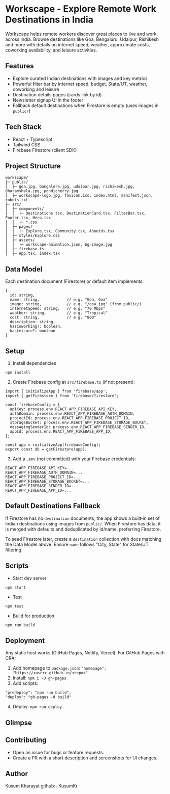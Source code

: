 # Workscape - Explore Remote Work Destinations in India

Workscape helps remote workers discover great places to live and work across India. Browse destinations like Goa, Bengaluru, Udaipur, Rishikesh and more with details on internet speed, weather, approximate costs, coworking availability, and leisure activities.

## Features
- Explore curated Indian destinations with images and key metrics
- Powerful filter bar by internet speed, budget, State/UT, weather, coworking and leisure
- Destination details pages (cards link by id)
- Newsletter signup UI in the footer
- Fallback default destinations when Firestore is empty (uses images in `public/`)

## Tech Stack
- React + Typescript
- Tailwind CSS
- Firebase Firestore (client SDK)

## Project Structure
```
workscape/
├─ public/
│  ├─ goa.jpg, bangalore.jpg, udaipur.jpg, rishikesh.jpg, dharamshala.jpg, pondicherry.jpg
│  ├─ workscape-logo.jpg, favicon.ico, index.html, manifest.json, robots.txt
├─ src/
│  ├─ components/
│  │  ├─ Destinations.tsx, DestinationCard.tsx, FilterBar.tsx, Footer.tsx, Hero.tsx
│  │  ├─ *.css
│  ├─ pages/
│  │  ├─ Explore.tsx, Community.tsx, AboutUs.tsx
│  ├─ styles/Explore.css
│  ├─ assets/
│  │  └─ workscape-animation.json, bg-image.jpg
│  ├─ firebase.ts
│  ├─ App.tsx, index.tsx
```

## Data Model
Each destination document (Firestore) or default item implements:
```
{
  id: string,
  name: string,            // e.g. "Goa, Goa"
  image: string,           // e.g. "/goa.jpg" (from public/)
  internetSpeed: string,   // e.g. "70 Mbps"
  weather: string,         // e.g. "Tropical"
  cost: string,            // e.g. "800"
  description: string,
  hasCoworking?: boolean,
  hasLeisure?: boolean
}
```

## Setup
1. Install dependencies
```
npm install
```
2. Create Firebase config at `src/firebase.ts` (if not present):
```
import { initializeApp } from 'firebase/app';
import { getFirestore } from 'firebase/firestore';

const firebaseConfig = {
  apiKey: process.env.REACT_APP_FIREBASE_API_KEY,
  authDomain: process.env.REACT_APP_FIREBASE_AUTH_DOMAIN,
  projectId: process.env.REACT_APP_FIREBASE_PROJECT_ID,
  storageBucket: process.env.REACT_APP_FIREBASE_STORAGE_BUCKET,
  messagingSenderId: process.env.REACT_APP_FIREBASE_SENDER_ID,
  appId: process.env.REACT_APP_FIREBASE_APP_ID,
};

const app = initializeApp(firebaseConfig);
export const db = getFirestore(app);
```
3. Add a `.env` (not committed) with your Firebase credentials:
```
REACT_APP_FIREBASE_API_KEY=...
REACT_APP_FIREBASE_AUTH_DOMAIN=...
REACT_APP_FIREBASE_PROJECT_ID=...
REACT_APP_FIREBASE_STORAGE_BUCKET=...
REACT_APP_FIREBASE_SENDER_ID=...
REACT_APP_FIREBASE_APP_ID=...
```

## Default Destinations Fallback
If Firestore has no `destination` documents, the app shows a built‑in set of Indian destinations using images from `public/`. When Firestore has data, it is merged with defaults and deduplicated by id/name, preferring Firestore.

To seed Firestore later, create a `destination` collection with docs matching the Data Model above. Ensure `name` follows "City, State" for State/UT filtering.

## Scripts
- Start dev server
```
npm start
```
- Test
```
npm test
```
- Build for production
```
npm run build
```

## Deployment
Any static host works (GitHub Pages, Netlify, Vercel). For GitHub Pages with CRA:
1. Add homepage to `package.json`: `"homepage": "https://<user>.github.io/<repo>"`
2. Install: `npm i -D gh-pages`
3. Add scripts:
```
"predeploy": "npm run build",
"deploy": "gh-pages -d build"
```
4. Deploy: `npm run deploy`

## Glimpse


## Contributing
- Open an issue for bugs or feature requests.
- Create a PR with a short description and screenshots for UI changes.

## Author
Kusum Kharayat
github:- KusumKr



